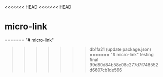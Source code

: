 <<<<<<< HEAD
<<<<<<< HEAD
# micro-link
=======
"# micro-link" 
>>>>>>> db1fa21 (update package.json)
=======
"# micro-link" 
testing final
>>>>>>> 99d80d84b58e08c277d7f748552d6607cb1de566
